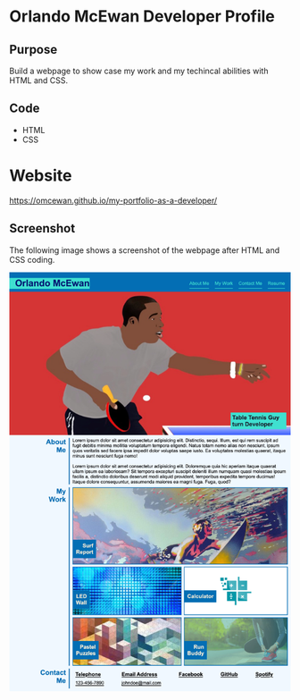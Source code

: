 # Orlando McEwan Developer Profile

## Purpose
Build a webpage to show case my work and my techincal abilities with HTML and CSS.

## Code
* HTML
* CSS

# Website
https://omcewan.github.io/my-portfolio-as-a-developer/

## Screenshot
The following image shows a screenshot of the webpage after HTML and CSS coding.

![Orlando McEwan's Developer Profile](./assets/images/orlando-mcewan-profile.png)
